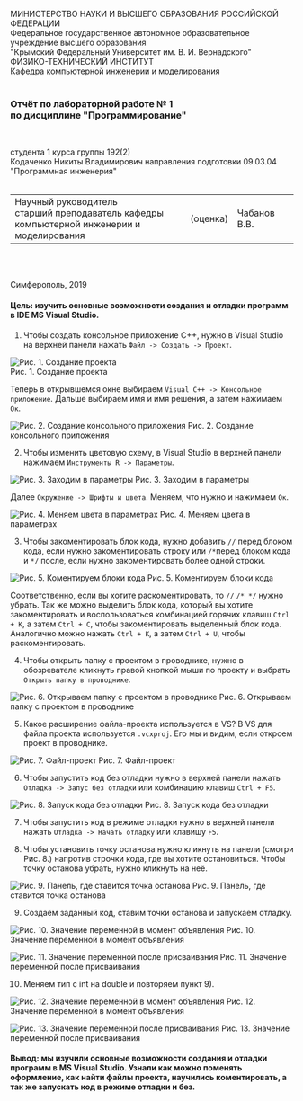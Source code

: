 МИНИСТЕРСТВО НАУКИ  И ВЫСШЕГО ОБРАЗОВАНИЯ РОССИЙСКОЙ ФЕДЕРАЦИИ  
Федеральное государственное автономное образовательное учреждение высшего образования  
"Крымский Федеральный Университет им. В. И. Вернадского"  
ФИЗИКО-ТЕХНИЧЕСКИЙ ИНСТИТУТ  
Кафедра компьютерной инженерии и моделирования
<br/><br/>

### Отчёт по лабораторной работе № 1<br/> по дисциплине "Программирование"
<br/>

студента 1 курса группы 192(2)  
Кодаченко Никиты Владимирович
направления подготовки 09.03.04 "Программная инженерия"  
<br/>

<table>
<tr><td>Научный руководитель<br/> старший преподаватель кафедры<br/> компьютерной инженерии и моделирования</td>
<td>(оценка)</td>
<td>Чабанов В.В.</td>
</tr>
</table>
<br/><br/>

Симферополь, 2019

#### Цель: изучить основные возможности создания и отладки программ в IDE MS Visual Studio.

1) Чтобы создать консольное приложение C++, нужно в Visual Studio на верхней панели нажать `Файл -> Создать -> Проект`.

![](https://github.com/NikitaGitHub19/githubkfu/blob/master/Lab1/Screenshots/Screenshot_1.png "Рис. 1. Создание проекта")
 </br>Рис. 1. Создание проекта

Теперь в открывшемся окне выбираем `Visual C++ -> Консольное приложение`. Дальше выбираем имя и имя решения, а затем нажимаем `Oк`.

![](https://github.com/NikitaGitHub19/githubkfu/blob/master/Lab1/Screenshots/Screenshot_2.png "Рис. 2. Создание консольного приложения")
Рис. 2. Создание консольного приложения

2) Чтобы изменить цветовую схему, в Visual Studio в верхней панели нажимаем `Инструменты R -> Параметры`.

![](https://github.com/NikitaGitHub19/githubkfu/blob/master/Lab1/Screenshots/Screenshot_3.png?raw=true "Рис. 3. Заходим в параметры")
Рис. 3. Заходим в параметры

Далее `Окружение -> Шрифты и цвета`. Меняем, что нужно и нажимаем `Ок`.

![](https://github.com/NikitaGitHub19/githubkfu/blob/master/Lab1/Screenshots/Screenshot_4.png "Рис. 4. Меняем цвета в параметрах")
Рис. 4. Меняем цвета в параметрах

3) Чтобы закоментировать блок кода, нужно добавить `//` перед блоком кода, если нужно закоментировать строку или `/*`перед блоком кода и `*/` после, если нужно закоментировать более одной строки. 

![](https://github.com/NikitaGitHub19/githubkfu/blob/master/Lab1/Screenshots/Screenshot_5.png "Рис. 5. Коментируем блоки кода")
Рис. 5. Коментируем блоки кода

Соответственно, если вы хотите раскоментировать, то `//` `/* */` нужно убрать. 
Так же можно выделить блок кода, который вы хотите закоментировать и воспользоваться комбинацией горячих клавиш `Ctrl + K`, а затем `Ctrl + C`, чтобы закоментировать выделенный блок кода. Аналогично можно нажать `Ctrl + K`, а затем `Ctrl + U`, чтобы раскоментировать.

4) Чтобы открыть папку с проектом в проводнике, нужно в обозревателе кликнуть правой кнопкой мыши по проекту и выбрать `Открыть папку в проводнике`.

![](https://github.com/NikitaGitHub19/githubkfu/blob/master/Lab1/Screenshots/Screenshot_6.png?raw=true "Рис. 6. Открываем папку с проектом в проводнике")
Рис. 6. Открываем папку с проектом в проводнике

5) Какое расширение файла-проекта используется в VS? В VS для файла проекта используется `.vсxproj`. Его мы и видим, если откроем проект в проводнике.

![](https://github.com/NikitaGitHub19/githubkfu/blob/master/Lab1/Screenshots/Screenshot_7.png?raw=true "Рис. 7. Файл-проект")
Рис. 7. Файл-проект

6) Чтобы запустить код без отладки нужно в верхней панели нажать `Отладка -> Запус без отладки` или комбинацию клавиш `Ctrl + F5`.

![](https://github.com/NikitaGitHub19/githubkfu/blob/master/Lab1/Screenshots/Screenshot_9.png?raw=true "Рис. 8. Запуск кода без отладки")
Рис. 8. Запуск кода без отладки

7) Чтобы запустить код в режиме отладки нужно в верхней панели нажать `Отладка -> Начать отладку` или клавишу `F5`.

8) Чтобы установить точку останова нужно кликнуть на панели (смотри Рис. 8.) напротив строчки кода, где вы хотите остановиться. Чтобы точку останова убрать, нужно кликнуть на неё.

![](https://github.com/NikitaGitHub19/githubkfu/blob/master/Lab1/Screenshots/Screenshot_10.png?raw=true "Рис. 9. Панель, где ставится точка останова")
Рис. 9. Панель, где ставится точка останова

9) Создаём заданный код, ставим точки останова и запускаем отладку.

![](https://github.com/NikitaGitHub19/githubkfu/blob/master/Lab1/Screenshots/Screenshot_12.png?raw=true "Рис. 10. Значение переменной в момент объявления")
Рис. 10. Значение переменной в момент объявления

![](https://github.com/NikitaGitHub19/Practice/blob/master/Lab1/Screenshots/Screenshot_13.png?raw=true "Рис. 11. Значение переменной после присваивания")
Рис. 11. Значение переменной после присваивания

10) Меняем тип с int на double и повторяем пункт 9).

![](https://github.com/NikitaGitHub19/Practice/blob/master/Lab1/Screenshots/Screenshot_14.png?raw=true "Рис. 12. Значение переменной в момент объявления")
Рис. 12. Значение переменной в момент объявления

![](https://github.com/NikitaGitHub19/Practice/blob/master/Lab1/Screenshots/Screenshot_15.png?raw=true "Рис. 13. Значение переменной после присваивания")
Рис. 13. Значение переменной после присваивания

#### Вывод: мы изучили основные возможности создания и отладки программ в MS Visual Studio. Узнали как можно поменять оформление, как найти файлы проекта, научились коментировать, а так же запускать код в режиме отладки и без.

